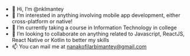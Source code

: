 - 👋 Hi, I’m @nklmantey
- 👀 I’m interested in anything involving mobile app development, either cross-platform or native!
- 🌱 I’m currently taking a course in Information Technology in college
- 💞️ I’m looking to collaborate on anything related to Javascript, ReactJS, React Native or Kotlin to better my skills
- 📫 You can mail me at nanakofilarbimantey@gmail.com

<!---
nklmantey/nklmantey is a ✨ special ✨ repository because its `README.md` (this file) appears on your GitHub profile.
You can click the Preview link to take a look at your changes.
--->
